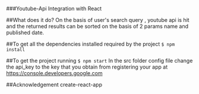 ###Youtube-Api Integration with React

##What does it do?
On the basis of user's search query , youtube api is hit and the returned results can be sorted on the basis of 2 params name and published date.

##To get all the dependencies installed required by the project 
`$ npm install`

##To get the project running 
`$ npm start`
In the src folder config file change the api_key to the key that you obtain from registering your app at https://console.developers.google.com

##Acknowledgement
create-react-app